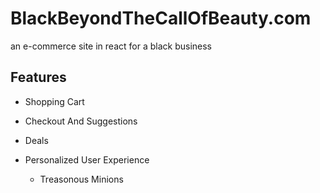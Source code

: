 # BlackBeyondTheCallOfBeauty.com
an e-commerce site in react for a black business

## Features

- Shopping Cart
- Checkout And Suggestions
- Deals
- Personalized User Experience
  
  - Treasonous Minions
